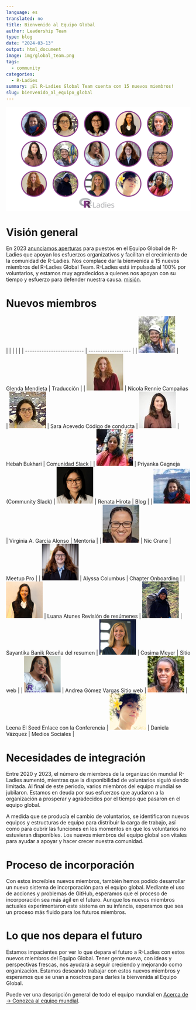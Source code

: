 ```yaml
---
language: es
translated: no
title: Bienvenido al Equipo Global
author: Leadership Team
type: blog
date: "2024-03-13"
output: html_document
image: img/global_team.png
tags:
  - community
categories:
  - R-Ladies
summary: ¡El R-Ladies Global Team cuenta con 15 nuevos miembros!
slug: bienvenido_al_equipo_global
---
```


![Fotos en miniatura de 15 nuevos miembros del equipo mundial recortadas en imágenes circulares perfiladas en morado.](img/global_team.png)

<!---
link to ppt that contains this image on rladies google account
https://docs.google.com/presentation/d/1ZnCmaO_gBSKSbtx_1tTicQSxnTJZaYGc/edit#slide=id.p1
-->

# Visión general

En 2023 [anunciamos aperturas](https://rladies.org/news/2023-04-11-global-team-recruiting/) para puestos en el Equipo Global de R-Ladies que apoyan los esfuerzos organizativos y facilitan el crecimiento de la comunidad de R-Ladies.
Nos complace dar la bienvenida a 15 nuevos miembros del R-Ladies Global Team.
R-Ladies está impulsada al 100% por voluntarios, y estamos muy agradecidos a quienes nos apoyan con su tiempo y esfuerzo para defender nuestra causa. [misión](https://rladies.org/about-us/mission/).

# Nuevos miembros

| | | |
| | ------------------------- | ------------------ |
| ![](img/glenda_mendieta.jpg) | Glenda Mendieta | Traducción |
| ![](img/nicola_rennie.jpg) | Nicola Rennie Campañas
| ![](img/sara_acevedo.jpg) | Sara Acevedo Código de conducta
| ![](img/hebah_bukhari.jpg) | Hebah Bukhari | Comunidad Slack |
| ![](img/priyanka_gagneja.jpg) | Priyanka Gagneja (Community Slack)
| ![](img/renata_hirota.png) | Renata Hirota | Blog |
| ![](img/virginia_garcia_alonso.jpg) | Virginia A. García Alonso | Mentoría |
| ![](img/nic_crane.jpg) | Nic Crane | Meetup Pro |
| ![](img/alyssa_columbus.png) | Alyssa Columbus | Chapter Onboarding |
| ![](img/luana_atunes.png) | Luana Atunes Revisión de resúmenes
| ![](img/sayantika_banik.png) | Sayantika Banik Reseña del resumen
| ![](img/cosima_meyer.png) | Cosima Meyer | Sitio web |
| ![](img/andrea_gomez_vargas.png) | Andrea Gómez Vargas Sitio web
| ![](img/leena_el_seed.jpg) | Leena El Seed Enlace con la Conferencia
| ![](img/daniela_vazquez.png) | Daniela Vázquez | Medios Sociales |

# Necesidades de integración

Entre 2020 y 2023, el número de miembros de la organización mundial R-Ladies aumentó, mientras que la disponibilidad de voluntarios siguió siendo limitada.
Al final de este periodo, varios miembros del equipo mundial se jubilaron.
Estamos en deuda por sus esfuerzos que ayudaron a la organización a prosperar y agradecidos por el tiempo que pasaron en el equipo global.

A medida que se producía el cambio de voluntarios, se identificaron nuevos equipos y estructuras de equipo para distribuir la carga de trabajo, así como para cubrir las funciones en los momentos en que los voluntarios no estuvieran disponibles.
Los nuevos miembros del equipo global son vitales para ayudar a apoyar y hacer crecer nuestra comunidad.

# Proceso de incorporación

Con estos increíbles nuevos miembros, también hemos podido desarrollar un nuevo sistema de incorporación para el equipo global.
Mediante el uso de acciones y problemas de GitHub, esperamos que el proceso de incorporación sea más ágil en el futuro.
Aunque los nuevos miembros actuales experimentaron este sistema en su infancia, esperamos que sea un proceso más fluido para los futuros miembros.

# Lo que nos depara el futuro

Estamos impacientes por ver lo que depara el futuro a R-Ladies con estos nuevos miembros del Equipo Global.
Tener gente nueva, con ideas y perspectivas frescas, nos ayudará a seguir creciendo y mejorando como organización.
Estamos deseando trabajar con estos nuevos miembros y esperamos que se unan a nosotros para darles la bienvenida al Equipo Global.

Puede ver una descripción general de todo el equipo mundial en [Acerca de -> Conozca al equipo mundial](/about-us/global-team/).
